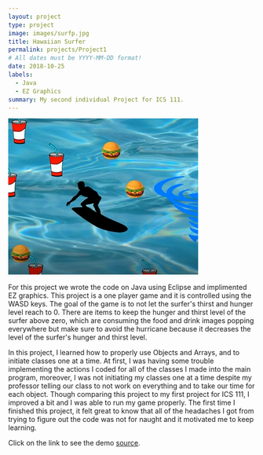 ```yaml
---
layout: project
type: project
image: images/surfp.jpg
title: Hawaiian Surfer
permalink: projects/Project1
# All dates must be YYYY-MM-DD format!
date: 2018-10-25
labels:
  - Java
  - EZ Graphics
summary: My second individual Project for ICS 111.
---
```


<img class="ui medium right floated rounded image" src="../images/surf.PNG">

For this project we wrote the code on Java using Eclipse and implimented EZ graphics. This project is a one player game and it is controlled using the WASD keys. The goal of the game is to not let the surfer's thirst and hunger level reach to 0. There are items to keep the hunger and thirst level of the surfer above zero, which are consuming the food and drink images popping everywhere but make sure to avoid the hurricane because it decreases the level of the surfer's hunger and thirst level.

In this project, I learned how to properly use Objects and Arrays, and to initiate classes one at a time. At first, I was having some trouble implementing the actions I coded for all of the classes I made into the main program, moreover, I was not initiating my classes one at a time despite my professor telling our class to not work on everything and to take our time for each object. Though comparing this project to my first project for ICS 111, I improved a bit and I was able to run my game properly. The first time I finished this project, it felt great to know that all of the headaches I got from trying to figure out the code was not for naught and it motivated me to keep learning. 

Click on the link to see the demo [source](https://www.youtube.com/watch?v=ohFqVSmmilE).

